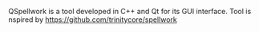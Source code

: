QSpellwork is a tool developed in C++ and Qt for its GUI interface. Tool is nspired by https://github.com/trinitycore/spellwork
